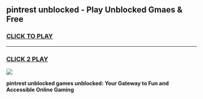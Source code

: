 
## pintrest unblocked - Play Unblocked Gmaes & Free
<h3>
<a href="https://news.freeplayer.one?title=pintrest_unblocked&ref=16F">CLICK TO PLAY</a></h3>
<hr>

<h3>
<a href="https://news.freeplayer.one?title=pintrest_unblocked&ref=16F">CLICK 2 PLAY</a>
  
</h3>

<a href="https://news.freeplayer.one?title=pintrest_unblocked&ref=16F/"><img src="https://clearcache.store/games.png"></a>


**pintrest unblocked games unblocked: Your Gateway to Fun and Accessible Online Gaming**
